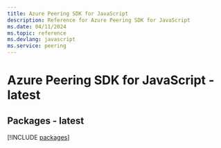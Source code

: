 ```yaml
---
title: Azure Peering SDK for JavaScript
description: Reference for Azure Peering SDK for JavaScript
ms.date: 04/11/2024
ms.topic: reference
ms.devlang: javascript
ms.service: peering
---
```

# Azure Peering SDK for JavaScript - latest
## Packages - latest
[!INCLUDE [packages](peering-index.md)]